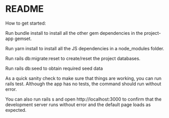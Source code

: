 # README

How to get started:

Run bundle install to install all the other gem dependencies in the project-app gemset.

Run yarn install to install all the JS dependencies in a node_modules folder.

Run rails db:migrate:reset to create/reset the project databases.

Run rails db:seed to obtain required seed data

As a quick sanity check to make sure that things are working, you can run rails test. Although the app has no tests, the command should run without error.

You can also run rails s and open http://localhost:3000 to confirm that the development server runs without error and the default page loads as expected.
